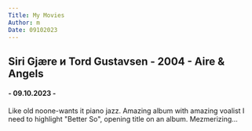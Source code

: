 ```yaml
---
Title: My Movies
Author: m
Date: 09102023
---
```


## Siri Gjære и Tord Gustavsen - 2004 - Aire & Angels
#### - 09.10.2023 -

Like old noone-wants it piano jazz. Amazing album with amazing voalist
I need to highlight "Better So", opening title on an album. Mezmerizing...
